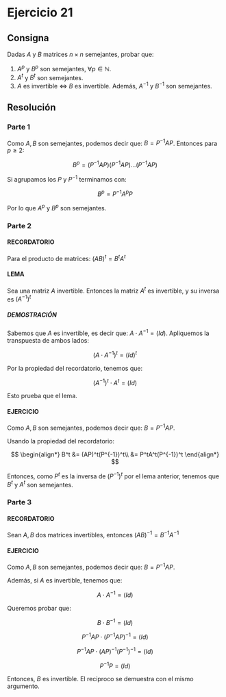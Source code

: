 # Ejercicio 21

## Consigna

Dadas $A$ y $B$ matrices $n\times n$ semejantes, probar que:

1. $A^p$ y $B^p$ son semejantes, $\forall p\in\mathbb{N}$.
2. $A^t$ y $B^t$ son semejantes.
3. $A$ es invertible $\iff$ $B$ es invertible. Además, $A^{-1}$ y $B^{-1}$ son semejantes.

## Resolución

### Parte 1

Como $A,B$ son semejantes, podemos decir que: $B=P^{-1}AP$. Entonces para $p\geq 2$:

$$B^p = (P^{-1}AP)(P^{-1}AP)\ldots(P^{-1}AP)$$

Si agrupamos los $P$ y $P^{-1}$ terminamos con:

$$B^p = P^{-1}A^pP$$

Por lo que $A^p$ y $B^p$ son semejantes.

### Parte 2

#### RECORDATORIO
Para el producto de matrices: $(AB)^t = B^tA^t$

#### LEMA
Sea una matriz $A$ invertible. Entonces la matriz $A^t$ es invertible, y su inversa es $(A^{-1})^t$

##### DEMOSTRACIÓN

Sabemos que $A$ es invertible, es decir que: $A\cdot A^{-1} = (Id)$. Apliquemos la transpuesta de ambos lados:

$$(A\cdot A^{-1})^t = (Id)^t$$

Por la propiedad del recordatorio, tenemos que:

$$(A^{-1})^t\cdot A^t = (Id)$$

Esto prueba que el lema.

#### EJERCICIO

Como $A,B$ son semejantes, podemos decir que: $B=P^{-1}AP$.

Usando la propiedad del recordatorio:

$$
\begin{align*}
B^t &= (AP)^t(P^{-1})^t\\
&= P^tA^t(P^{-1})^t
\end{align*}
$$

Entonces, como $P^t$ es la inversa de $(P^{-1})^t$ por el lema anterior, tenemos que $B^t$ y $A^t$ son semejantes.

### Parte 3

#### RECORDATORIO

Sean $A,B$ dos matrices invertibles, entonces $(AB)^{-1} = B^{-1}A^{-1}$ 

#### EJERCICIO

Como $A,B$ son semejantes, podemos decir que: $B=P^{-1}AP$.

Además, si $A$ es invertible, tenemos que:

$$A\cdot A^{-1} = (Id)$$

Queremos probar que:

$$B\cdot B^{-1} = (Id)$$

$$P^{-1}AP\cdot (P^{-1}AP)^{-1} = (Id)$$

$$P^{-1}AP\cdot (AP)^{-1}(P^{-1})^{-1} = (Id)$$

$$P^{-1}P = (Id)$$

Entonces, $B$ es invertible. El reciproco se demuestra con el mismo argumento.